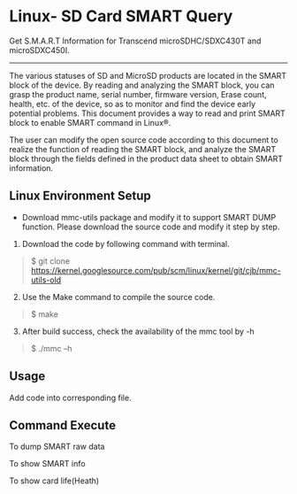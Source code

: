 # Linux- SD Card SMART Query
Get S.M.A.R.T Information for Transcend microSDHC/SDXC430T and microSDXC450I.

-------------------------
The various statuses of SD and MicroSD products are located in the SMART block of the device. 
By reading and analyzing the SMART block, you can grasp the product name, serial number, 
firmware version, Erase count, health, etc. of the device, so as to monitor and find the device 
early potential problems. This document provides a way to read and print SMART block to enable 
SMART command in Linux®. 

The user can modify the open source code according to this document to realize the function of 
reading the SMART block, and analyze the SMART block through the fields defined in the product 
data sheet to obtain SMART information. 

Linux Environment Setup
-------------------------

- Download mmc-utils package and modify it to support SMART DUMP function. Please download the source code and modify it step by step.

1. Download the code by following command with terminal.
> $ git clone https://kernel.googlesource.com/pub/scm/linux/kernel/git/cjb/mmc-utils-old

2. Use the Make command to compile the source code.
> $ make

3. After build success, check the availability of the mmc tool by -h
> $ ./mmc –h

Usage
-------------------------
Add code into corresponding file.

Command Execute
-------------------------
To dump SMART raw data

To show SMART info

To show card life(Heath)


